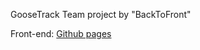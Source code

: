 GooseTrack Team project by "BackToFront"

Front-end: <a href="https://github.com/Larik7/GooseTrack-Frontend">Github
pages</a>
